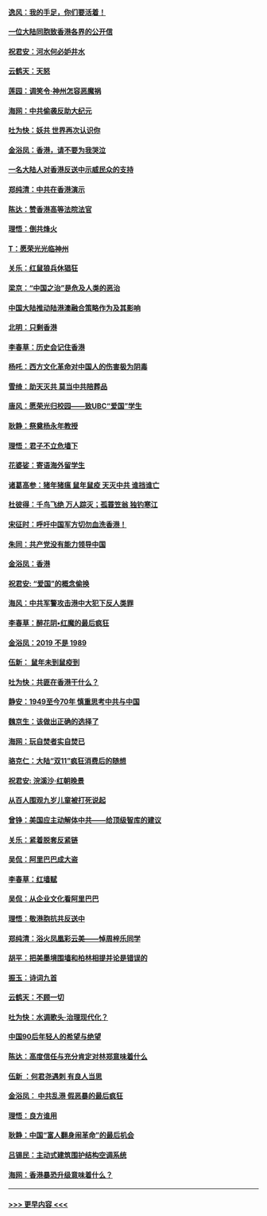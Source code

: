 #### [逸风：我的手足，你们要活着！](../pages/nsc993/n11676352.md?t=11241044) 
#### [一位大陆同胞致香港各界的公开信](../pages/nsc993/n11675761.md?t=11241044) 
#### [祝君安：河水何必妒井水](../pages/nsc993/n11675746.md?t=11241044) 
#### [云鹤天：天怒](../pages/nsc993/n11675718.md?t=11241044) 
#### [莲园：调笑令‧神州怎容恶魔祸](../pages/nsc993/n11675648.md?t=11241044) 
#### [海网：中共偷袭反助大纪元](../pages/nsc993/n11673515.md?t=11241044) 
#### [吐为快：妖共 世界再次认识你](../pages/nsc993/n11673506.md?t=11241044) 
#### [金浴凤：香港，请不要为我哭泣](../pages/nsc993/n11673248.md?t=11241044) 
#### [一名大陆人对香港反送中示威民众的支持](../pages/nsc993/n11672615.md?t=11241044) 
#### [郑纯清：中共在香港演示](../pages/nsc993/n11670539.md?t=11241044) 
#### [陈达：赞香港高等法院法官](../pages/nsc993/n11669542.md?t=11241044) 
#### [理悟：倒共烽火](../pages/nsc993/n11668844.md?t=11241044) 
#### [T：愿荣光光临神州](../pages/nsc993/n11668421.md?t=11241044) 
#### [关乐：红鼠狼兵休猖狂](../pages/nsc993/n11668378.md?t=11241044) 
#### [梁京：“中国之治”是危及人类的恶治](../pages/nsc993/n11668328.md?t=11241044) 
#### [中国大陆推动陆港澳融合策略作为及其影响](../pages/nsc993/n11668157.md?t=11241044) 
#### [北明：只剩香港](../pages/nsc993/n11668002.md?t=11241044) 
#### [李春草：历史会记住香港](../pages/nsc993/n11667927.md?t=11241044) 
#### [杨吒：西方文化革命对中国人的伤害极为阴毒](../pages/nsc993/n11664521.md?t=11241044) 
#### [雪绮：助天灭共 莫当中共陪葬品](../pages/nsc993/n11662650.md?t=11241044) 
#### [唐风：愿荣光归校园——致UBC“爱国”学生](../pages/nsc993/n11662194.md?t=11241044) 
#### [耿静：祭奠杨永年教授](../pages/nsc993/n11662514.md?t=11241044) 
#### [理悟：君子不立危墙下](../pages/nsc993/n11662172.md?t=11241044) 
#### [花婆娑：寄语海外留学生](../pages/nsc993/n11662121.md?t=11241044) 
#### [诸葛高参：猪年猪瘟 鼠年鼠疫 天灭中共 谁挡谁亡](../pages/nsc993/n11661980.md?t=11241044) 
#### [杜彼得：千鸟飞绝 万人踪灭；孤蓑笠翁 独钓寒江](../pages/nsc993/n11661170.md?t=11241044) 
#### [宋征时：呼吁中国军方切勿血洗香港！](../pages/nsc993/n11415318.md?t=11241044) 
#### [朱同：共产党没有能力领导中国](../pages/nsc993/n11660421.md?t=11241044) 
#### [金浴凤：香港](../pages/nsc993/n11660419.md?t=11241044) 
#### [祝君安: “爱国”的概念偷换](../pages/nsc993/n11659706.md?t=11241044) 
#### [海风：中共军警攻击港中大犯下反人类罪](../pages/nsc993/n11659632.md?t=11241044) 
#### [李春草：醉花阴•红魔的最后疯狂](../pages/nsc993/n11659287.md?t=11241044) 
#### [金浴凤：2019 不是 1989](../pages/nsc993/n11657663.md?t=11241044) 
#### [伍新： 鼠年未到鼠疫到](../pages/nsc993/n11655098.md?t=11241044) 
#### [吐为快：共匪在香港干什么？](../pages/nsc993/n11654891.md?t=11241044) 
#### [静安：1949至今70年 慎重思考中共与中国](../pages/nsc993/n11651244.md?t=11241044) 
#### [魏京生：该做出正确的选择了](../pages/nsc993/n11653084.md?t=11241044) 
#### [海网：玩自焚者实自焚已](../pages/nsc993/n11652423.md?t=11241044) 
#### [骆克仁：大陆“双11”疯狂消费后的随想](../pages/nsc993/n11652305.md?t=11241044) 
#### [祝君安: 浣溪沙·红朝晚景](../pages/nsc993/n11652258.md?t=11241044) 
#### [从百人围观九岁儿童被打死说起](../pages/nsc993/n11651030.md?t=11241044) 
#### [曾铮：美国应主动解体中共——给顶级智库的建议](../pages/nsc993/n11649888.md?t=11241044) 
#### [关乐：紧着脱套反紧链](../pages/nsc993/n11649069.md?t=11241044) 
#### [吴侃：阿里巴巴成大盗](../pages/nsc993/n11645523.md?t=11241044) 
#### [李春草：红墙赋](../pages/nsc993/n11646389.md?t=11241044) 
#### [吴侃：从企业文化看阿里巴巴](../pages/nsc993/n11645476.md?t=11241044) 
#### [理悟：敬港胞抗共反送中](../pages/nsc993/n11645466.md?t=11241044) 
#### [郑纯清：浴火凤凰彩云美——悼周梓乐同学](../pages/nsc993/n11645155.md?t=11241044) 
#### [胡平：把美墨境围墙和柏林相提并论是错误的](../pages/nsc993/n11645134.md?t=11241044) 
#### [振玉：诗词九首](../pages/nsc993/n11644081.md?t=11241044) 
#### [云鹤天：不顾一切](../pages/nsc993/n11643508.md?t=11241044) 
#### [吐为快：水调歌头·治理现代化？](../pages/nsc993/n11643485.md?t=11241044) 
#### [中国90后年轻人的希望与绝望](../pages/nsc993/n11642317.md?t=11241044) 
#### [陈达：高度信任与充分肯定对林郑意味着什么](../pages/nsc993/n11641441.md?t=11241044) 
#### [伍新 ：何君尧遇刺 有良人当思](../pages/nsc993/n11641503.md?t=11241044) 
#### [金浴凤： 中共乱港  假恶暴的最后疯狂](../pages/nsc993/n11641495.md?t=11241044) 
#### [理悟：良方谁用](../pages/nsc993/n11641463.md?t=11241044) 
#### [耿静：中国“富人翻身闹革命”的最后机会](../pages/nsc993/n11640655.md?t=11241044) 
#### [吕锡民：主动式建筑围护结构空调系统](../pages/nsc993/n11640168.md?t=11241044) 
#### [海网：香港暴恐升级意味着什么？](../pages/nsc993/n11635904.md?t=11241044) 

----
#### [ >>> 更早内容 <<< ](../indexes/nsc993-earlier.md)
